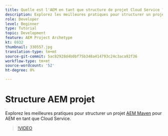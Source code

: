 ```yaml
---
title: Quelle est l'AEM en tant que structure de projet Cloud Service ?
description: Explorez les meilleures pratiques pour structurer un projet Maven pour AEM en tant que Cloud Service.
role: Developer
level: Beginner
type: Tutorial
topic: Development
feature: AEM Project Archetype
kt: 6932
thumbnail: 330557.jpg
translation-type: tm+mt
source-git-commit: 5ac82928d4b0bf75b348a414793c24c3aca92f36
workflow-type: tm+mt
source-wordcount: '52'
ht-degree: 0%

---
```



# Structure AEM projet

Explorez les meilleures pratiques pour structurer un projet [AEM Maven](https://experienceleague.adobe.com/docs/experience-manager-cloud-service/implementing/developing/aem-project-content-package-structure.html#developing) pour AEM en tant que Cloud Service.

>[!VIDEO](https://video.tv.adobe.com/v/330557/?quality=12&learn=on)